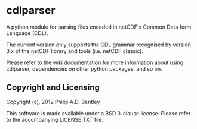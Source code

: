 cdlparser
=========

A python module for parsing files encoded in netCDF's Common Data form Language (CDL).

The current version only supports the CDL grammar recognised by version 3.x of the
netCDF library and tools (i.e. netCDF classic).

Please refer to the [wiki documentation](https://github.com/rockdoc/cdlparser/wiki)
for more information about using cdlparser, dependencies on other python packages, and so on.

Copyright and Licensing
-----------------------

Copyright (c), 2012 Philip A.D. Bentley

This software is made available under a BSD 3-clause license.
Please refer to the accompanying LICENSE.TXT file.
